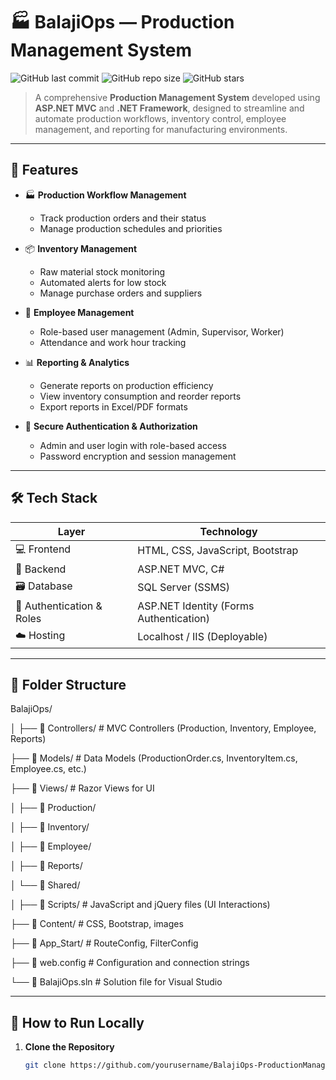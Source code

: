 # 🏭 BalajiOps — Production Management System

![GitHub last commit](https://img.shields.io/github/last-commit/yourusername/BalajiOps-ProductionManagementSystem?style=flat-square)
![GitHub repo size](https://img.shields.io/github/repo-size/yourusername/BalajiOps-ProductionManagementSystem?style=flat-square)
![GitHub stars](https://img.shields.io/github/stars/yourusername/BalajiOps-ProductionManagementSystem?style=flat-square)

> A comprehensive **Production Management System** developed using **ASP.NET MVC** and **.NET Framework**, designed to streamline and automate production workflows, inventory control, employee management, and reporting for manufacturing environments.

---

## 🚀 Features

- 🏭 **Production Workflow Management**
  - Track production orders and their status  
  - Manage production schedules and priorities  

- 📦 **Inventory Management**
  - Raw material stock monitoring  
  - Automated alerts for low stock  
  - Manage purchase orders and suppliers  

- 👥 **Employee Management**
  - Role-based user management (Admin, Supervisor, Worker)  
  - Attendance and work hour tracking  

- 📊 **Reporting & Analytics**
  - Generate reports on production efficiency  
  - View inventory consumption and reorder reports  
  - Export reports in Excel/PDF formats  

- 🔐 **Secure Authentication & Authorization**
  - Admin and user login with role-based access  
  - Password encryption and session management  

---

## 🛠 Tech Stack

| Layer          | Technology                 |
|----------------|----------------------------|
| 💻 Frontend     | HTML, CSS, JavaScript, Bootstrap |
| 🧠 Backend      | ASP.NET MVC, C#            |
| 🗃️ Database      | SQL Server (SSMS)           |
| 🔐 Authentication & Roles | ASP.NET Identity (Forms Authentication) |
| ☁️ Hosting      | Localhost / IIS (Deployable) |

---

## 📁 Folder Structure

BalajiOps/

│
├── 📁 Controllers/            # MVC Controllers (Production, Inventory, Employee, Reports)

├── 📁 Models/                # Data Models (ProductionOrder.cs, InventoryItem.cs, Employee.cs, etc.)

├── 📁 Views/                 # Razor Views for UI

│   ├── 📁 Production/ 

│   ├── 📁 Inventory/ 

│   ├── 📁 Employee/ 

│   ├── 📁 Reports/

│   └── 📁 Shared/  

│
├── 📁 Scripts/              # JavaScript and jQuery files (UI Interactions)

├── 📁 Content/               # CSS, Bootstrap, images

├── 📁 App_Start/             # RouteConfig, FilterConfig

├── 📝 web.config             # Configuration and connection strings

└── 🧩 BalajiOps.sln          # Solution file for Visual Studio

---

## 🧪 How to Run Locally

1. **Clone the Repository**

   ```bash
   git clone https://github.com/yourusername/BalajiOps-ProductionManagementSystem.git
